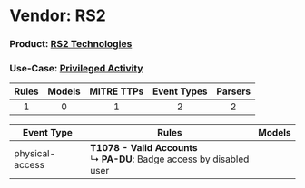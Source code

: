 Vendor: RS2
===========
### Product: [RS2 Technologies](../ds_rs2_rs2_technologies.md)
### Use-Case: [Privileged Activity](../../../../UseCases/uc_privileged_activity.md)

| Rules | Models | MITRE TTPs | Event Types | Parsers |
|:-----:|:------:|:----------:|:-----------:|:-------:|
|   1   |   0    |     1      |      2      |    2    |

| Event Type      | Rules                                                                           | Models |
| --------------- | ------------------------------------------------------------------------------- | ------ |
| physical-access | <b>T1078 - Valid Accounts</b><br> ↳ <b>PA-DU</b>: Badge access by disabled user |        |